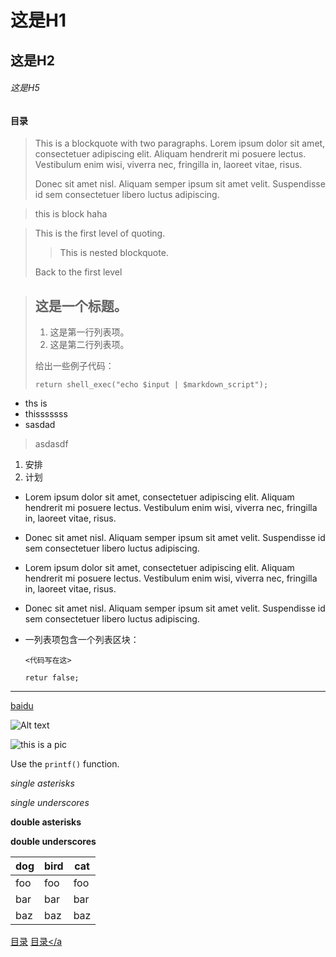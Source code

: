 # 这是H1
## 这是H2
###### 这是H5

#### <span id="home" name="home">目录</span>


> This is a blockquote with two paragraphs. Lorem ipsum dolor sit amet,
> consectetuer adipiscing elit. Aliquam hendrerit mi posuere lectus.
> Vestibulum enim wisi, viverra nec, fringilla in, laoreet vitae, risus.
>
> Donec sit amet nisl. Aliquam semper ipsum sit amet velit. Suspendisse
> id sem consectetuer libero luctus adipiscing.

>this is block
>haha

> This is the first level of quoting.
>
> > This is nested blockquote.
>
> Back to the first level


> ## 这是一个标题。
>
> 1.   这是第一行列表项。
> 2.   这是第二行列表项。
>
> 给出一些例子代码：
>
>     return shell_exec("echo $input | $markdown_script");


* ths is
* thisssssss
* sasdad
 >    asdasdf



 1. 安排
 2. 计划

 *   Lorem ipsum dolor sit amet, consectetuer adipiscing elit.
     Aliquam hendrerit mi posuere lectus. Vestibulum enim wisi,
     viverra nec, fringilla in, laoreet vitae, risus.
 *   Donec sit amet nisl. Aliquam semper ipsum sit amet velit.
     Suspendisse id sem consectetuer libero luctus adipiscing.


*   Lorem ipsum dolor sit amet, consectetuer adipiscing elit.
Aliquam hendrerit mi posuere lectus. Vestibulum enim wisi,
viverra nec, fringilla in, laoreet vitae, risus.
*   Donec sit amet nisl. Aliquam semper ipsum sit amet velit.
Suspendisse id sem consectetuer libero luctus adipiscing.


*   一列表项包含一个列表区块：

        <代码写在这>

        retur false;


***

[baidu](http://www.baidu.com '点击这里')

![Alt text](/path/to/img.jpg "Optional title")

![this is a pic](/path/to/imag.jpg "title")

Use the `printf()` function.

*single asterisks*

_single underscores_

**double asterisks**

__double underscores__

dog | bird | cat
----|------|----
foo | foo  | foo
bar | bar  | bar
baz | baz  | baz

[目录](#home)
<a href="#home">目录</a